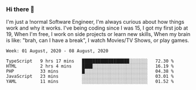 ### Hi there 👋

I'm just a !normal Software Engineer, I'm always curious about how things work and why it works. I've being coding since I was 15, I got my first job at 19, When I'm free, I work on side projects or learn new skills, When my brain is like: "brah, can I have a break", I watch Movies/TV Shows, or play games.

<!--START_SECTION:waka-->
```text
Week: 01 August, 2020 - 08 August, 2020

TypeScript   9 hrs 17 mins   ██████████████████░░░░░░░   72.30 % 
HTML         2 hrs 4 mins    ████░░░░░░░░░░░░░░░░░░░░░   16.19 % 
PHP          33 mins         █░░░░░░░░░░░░░░░░░░░░░░░░   04.38 % 
JavaScript   23 mins         ░░░░░░░░░░░░░░░░░░░░░░░░░   03.01 % 
YAML         11 mins         ░░░░░░░░░░░░░░░░░░░░░░░░░   01.52 %
```
<!--END_SECTION:waka-->

<!--
**Oudmane/Oudmane** is a ✨ _special_ ✨ repository because its `README.md` (this file) appears on your GitHub profile.

Here are some ideas to get you started:

- 🔭 I’m currently working on ...
- 🌱 I’m currently learning ...
- 👯 I’m looking to collaborate on ...
- 🤔 I’m looking for help with ...
- 💬 Ask me about ...
- 📫 How to reach me: ...
- 😄 Pronouns: ...
- ⚡ Fun fact: ...
-->
